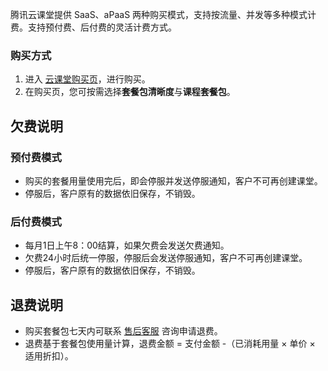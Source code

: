 腾讯云课堂提供 SaaS、aPaaS 两种购买模式，支持按流量、并发等多种模式计费。支持预付费、后付费的灵活计费方式。

### 购买方式

1. 进入 [云课堂购买页](https://buy.cloud.tencent.com/ocl)，进行购买。
2. 在购买页，您可按需选择**套餐包清晰度**与**课程套餐包**。

## 欠费说明

### 预付费模式

- 购买的套餐用量使用完后，即会停服并发送停服通知，客户不可再创建课堂。
- 停服后，客户原有的数据依旧保存，不销毁。

### 后付费模式

- 每月1日上午8：00结算，如果欠费会发送欠费通知。
- 欠费24小时后统一停服，停服后会发送停服通知，客户不可再创建课堂。
- 停服后，客户原有的数据依旧保存，不销毁。

## 退费说明

- 购买套餐包七天内可联系 [售后客服](https://cloud.tencent.com/online-service?from=connect-us) 咨询申请退费。
- 退费基于套餐包使用量计算，退费金额 = 支付金额 -（已消耗用量 × 单价 × 适用折扣）。
